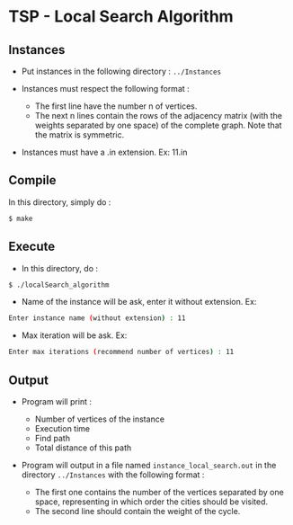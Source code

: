 # TSP - Local Search Algorithm

## Instances

 * Put instances in the following directory : `../Instances`
 
 * Instances must respect the following format :  
	- The first line have the number n of vertices.
	- The next n lines contain the rows of the adjacency matrix (with the weights separated by one space) of the complete graph. Note that the matrix is symmetric.
	
 * Instances must have a .in extension. 
	Ex: 11.in
	
	
## Compile

In this directory, simply do :
```bash
$ make
```

## Execute

* In this directory, do :
```bash
$ ./localSearch_algorithm
```

* Name of the instance will be ask, enter it without extension. Ex: 
```bash
Enter instance name (without extension) : 11
```

* Max iteration will be ask. Ex:
```bash
Enter max iterations (recommend number of vertices) : 11
```
	
## Output

 * Program will print : 
	- Number of vertices of the instance
	- Execution time
	- Find path
	- Total distance of this path
	
 * Program will output in a file named `instance_local_search.out` in the directory `../Instances` with the following format :
	- The first one contains the number of the vertices separated by one space, representing in which order the cities should be visited.
	- The second line should contain the weight of the cycle.
